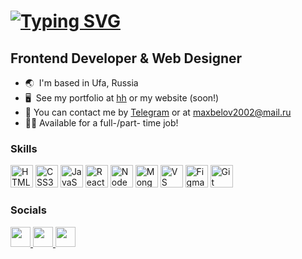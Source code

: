 [![Typing SVG](https://readme-typing-svg.herokuapp.com?font=Fira+Code&weight=700&size=30&pause=1000&color=371DB6&center=false&multiline=true&width=435&lines=Hi%2C+I'm+Max+Belov)](https://git.io/typing-svg)
==========================

Frontend Developer & Web Designer
-----------------------------------

* 🌏  I'm based in Ufa, Russia
* 🖥️  See my portfolio at [hh](http://hh.ru/resume/d2ec3591ff0c5fa69d0039ed1f6e747543555a) or my website (soon!)
* 👾  You can contact me by [Telegram](https://t.me/ibelmax) or at [maxbelov2002@mail.ru](mailto:maxbelov2002@mail.ru)
* 👨‍💻  Available for a full-/part- time job!

### Skills

<p align="left">
  <a href="https://developer.mozilla.org/en-US/docs/Glossary/HTML5" target="_blank" rel="noreferrer"><img src="https://raw.githubusercontent.com/danielcranney/readme-generator/main/public/icons/skills/html5-colored.svg" width="36" height="36" alt="HTML5" /></a>
  <a href="https://www.w3.org/TR/CSS/#css" target="_blank" rel="noreferrer"><img src="https://raw.githubusercontent.com/danielcranney/readme-generator/main/public/icons/skills/css3-colored.svg" width="36" height="36" alt="CSS3" /></a>
  <a href="https://developer.mozilla.org/en-US/docs/Web/JavaScript" target="_blank" rel="noreferrer"><img src="https://raw.githubusercontent.com/danielcranney/readme-generator/main/public/icons/skills/javascript-colored.svg" width="36" height="36" alt="JavaScript" /></a>
  <a href="https://reactjs.org/" target="_blank" rel="noreferrer"><img src="https://raw.githubusercontent.com/danielcranney/readme-generator/main/public/icons/skills/react-colored.svg" width="36" height="36" alt="React" /></a>
  <a href="https://nodejs.org/en/" target="_blank" rel="noreferrer"><img src="https://raw.githubusercontent.com/danielcranney/readme-generator/main/public/icons/skills/nodejs-colored.svg" width="36" height="36" alt="NodeJS" /></a>
  <a href="https://www.mongodb.com/" target="_blank" rel="noreferrer"><img src="https://raw.githubusercontent.com/danielcranney/readme-generator/main/public/icons/skills/mongodb-colored.svg" width="36" height="36" alt="MongoDB" /></a>
  <a href="https://code.visualstudio.com/" target="_blank" rel="noreferrer"><img src="https://github.com/MicrosoftDocs/visualstudio-docs/blob/main/docs/media/vs-code-logo.svg" width="36" height="36" alt="VS Code" /></a>
  <a href="https://www.figma.com/" target="_blank" rel="noreferrer"><img src="https://raw.githubusercontent.com/danielcranney/readme-generator/main/public/icons/skills/figma-colored.svg" width="36" height="36" alt="Figma" /></a>
  <a href="https://git-scm.com/" target="_blank" rel="noreferrer"><img src="https://raw.githubusercontent.com/danielcranney/readme-generator/main/public/icons/skills/git-colored.svg" width="36" height="36" alt="Git" /></a>
</p>



### Socials

<p align="left"> 
  <a href="https://www.linkedin.com/in/ibelmax" target="_blank" rel="noreferrer"> 
    <picture> 
<!--       <source media="(prefers-color-scheme: dark)"     srcset="https://raw.githubusercontent.com/danielcranney/readme-generator/main/public/icons/socials/linkedin-dark.svg" />  -->
      <source media="(prefers-color-scheme: light)" srcset="https://raw.githubusercontent.com/danielcranney/readme-generator/main/public/icons/socials/linkedin.svg" /> <img src="https://raw.githubusercontent.com/danielcranney/readme-generator/main/public/icons/socials/linkedin.svg" width="32" height="32" /> 
    </picture> 
  </a>
  
  <a href="https://www.codepen.io/kirst31" target="_blank" rel="noreferrer"> 
    <picture> 
      <source media="(prefers-color-scheme: dark)" srcset="https://raw.githubusercontent.com/danielcranney/readme-generator/main/public/icons/socials/codepen-dark.svg" /> 
      <source media="(prefers-color-scheme: light)" srcset="https://raw.githubusercontent.com/danielcranney/readme-generator/main/public/icons/socials/codepen.svg" /> <img src="https://raw.githubusercontent.com/danielcranney/readme-generator/main/public/icons/socials/codepen.svg" width="32" height="32" /> 
    </picture> 
  </a> 
  
  <a href="https://www.behance.com/d283af42" target="_blank" rel="noreferrer"> 
    <picture> 
<!--       <source media="(prefers-color-scheme: dark)" srcset="https://raw.githubusercontent.com/danielcranney/readme-generator/main/public/icons/socials/behance-dark.svg" />  -->
      <source media="(prefers-color-scheme: light)" srcset="https://raw.githubusercontent.com/danielcranney/readme-generator/main/public/icons/socials/behance.svg" /> <img src="https://raw.githubusercontent.com/danielcranney/readme-generator/main/public/icons/socials/behance.svg" width="32" height="32" /> 
    </picture> 
  </a> 
</p>
